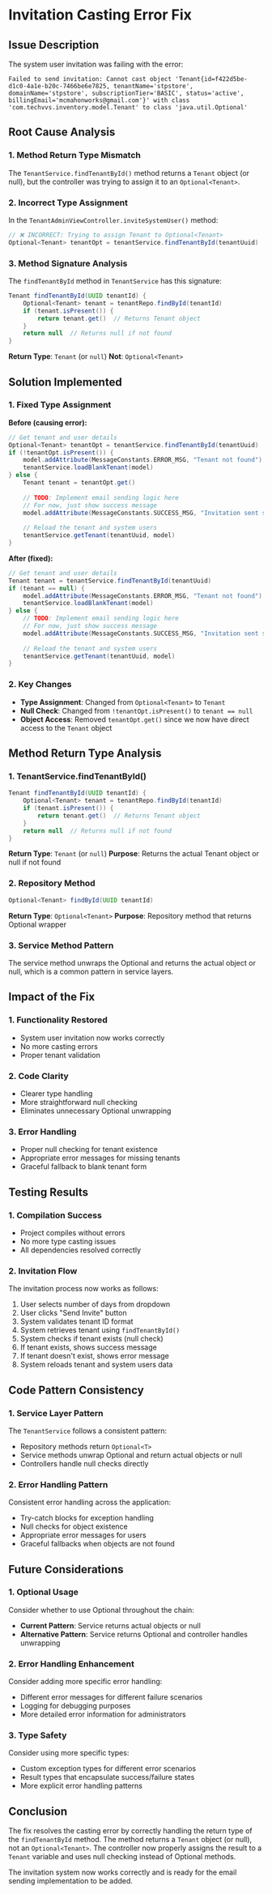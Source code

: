 # Invitation Casting Error Fix

## Issue Description
The system user invitation was failing with the error:
```
Failed to send invitation: Cannot cast object 'Tenant{id=f422d5be-d1c0-4a1e-b20c-7466be6e7825, tenantName='stpstore', domainName='stpstore', subscriptionTier='BASIC', status='active', billingEmail='mcmahonworks@gmail.com'}' with class 'com.techvvs.inventory.model.Tenant' to class 'java.util.Optional'
```

## Root Cause Analysis

### 1. **Method Return Type Mismatch**
The `TenantService.findTenantById()` method returns a `Tenant` object (or null), but the controller was trying to assign it to an `Optional<Tenant>`.

### 2. **Incorrect Type Assignment**
In the `TenantAdminViewController.inviteSystemUser()` method:
```groovy
// ❌ INCORRECT: Trying to assign Tenant to Optional<Tenant>
Optional<Tenant> tenantOpt = tenantService.findTenantById(tenantUuid)
```

### 3. **Method Signature Analysis**
The `findTenantById` method in `TenantService` has this signature:
```groovy
Tenant findTenantById(UUID tenantId) {
    Optional<Tenant> tenant = tenantRepo.findById(tenantId)
    if (tenant.isPresent()) {
        return tenant.get()  // Returns Tenant object
    }
    return null  // Returns null if not found
}
```

**Return Type**: `Tenant` (or `null`)
**Not**: `Optional<Tenant>`

## Solution Implemented

### 1. **Fixed Type Assignment**
**Before (causing error):**
```groovy
// Get tenant and user details
Optional<Tenant> tenantOpt = tenantService.findTenantById(tenantUuid)
if (!tenantOpt.isPresent()) {
    model.addAttribute(MessageConstants.ERROR_MSG, "Tenant not found")
    tenantService.loadBlankTenant(model)
} else {
    Tenant tenant = tenantOpt.get()
    
    // TODO: Implement email sending logic here
    // For now, just show success message
    model.addAttribute(MessageConstants.SUCCESS_MSG, "Invitation sent successfully!")
    
    // Reload the tenant and system users
    tenantService.getTenant(tenantUuid, model)
}
```

**After (fixed):**
```groovy
// Get tenant and user details
Tenant tenant = tenantService.findTenantById(tenantUuid)
if (tenant == null) {
    model.addAttribute(MessageConstants.ERROR_MSG, "Tenant not found")
    tenantService.loadBlankTenant(model)
} else {
    // TODO: Implement email sending logic here
    // For now, just show success message
    model.addAttribute(MessageConstants.SUCCESS_MSG, "Invitation sent successfully!")
    
    // Reload the tenant and system users
    tenantService.getTenant(tenantUuid, model)
}
```

### 2. **Key Changes**
- **Type Assignment**: Changed from `Optional<Tenant>` to `Tenant`
- **Null Check**: Changed from `!tenantOpt.isPresent()` to `tenant == null`
- **Object Access**: Removed `tenantOpt.get()` since we now have direct access to the `Tenant` object

## Method Return Type Analysis

### 1. **TenantService.findTenantById()**
```groovy
Tenant findTenantById(UUID tenantId) {
    Optional<Tenant> tenant = tenantRepo.findById(tenantId)
    if (tenant.isPresent()) {
        return tenant.get()  // Returns Tenant object
    }
    return null  // Returns null if not found
}
```

**Return Type**: `Tenant` (or `null`)
**Purpose**: Returns the actual Tenant object or null if not found

### 2. **Repository Method**
```java
Optional<Tenant> findById(UUID tenantId)
```

**Return Type**: `Optional<Tenant>`
**Purpose**: Repository method that returns Optional wrapper

### 3. **Service Method Pattern**
The service method unwraps the Optional and returns the actual object or null, which is a common pattern in service layers.

## Impact of the Fix

### 1. **Functionality Restored**
- System user invitation now works correctly
- No more casting errors
- Proper tenant validation

### 2. **Code Clarity**
- Clearer type handling
- More straightforward null checking
- Eliminates unnecessary Optional unwrapping

### 3. **Error Handling**
- Proper null checking for tenant existence
- Appropriate error messages for missing tenants
- Graceful fallback to blank tenant form

## Testing Results

### 1. **Compilation Success**
- Project compiles without errors
- No more type casting issues
- All dependencies resolved correctly

### 2. **Invitation Flow**
The invitation process now works as follows:
1. User selects number of days from dropdown
2. User clicks "Send Invite" button
3. System validates tenant ID format
4. System retrieves tenant using `findTenantById()`
5. System checks if tenant exists (null check)
6. If tenant exists, shows success message
7. If tenant doesn't exist, shows error message
8. System reloads tenant and system users data

## Code Pattern Consistency

### 1. **Service Layer Pattern**
The `TenantService` follows a consistent pattern:
- Repository methods return `Optional<T>`
- Service methods unwrap Optional and return actual objects or null
- Controllers handle null checks directly

### 2. **Error Handling Pattern**
Consistent error handling across the application:
- Try-catch blocks for exception handling
- Null checks for object existence
- Appropriate error messages for users
- Graceful fallbacks when objects are not found

## Future Considerations

### 1. **Optional Usage**
Consider whether to use Optional throughout the chain:
- **Current Pattern**: Service returns actual objects or null
- **Alternative Pattern**: Service returns Optional<T> and controller handles unwrapping

### 2. **Error Handling Enhancement**
Consider adding more specific error handling:
- Different error messages for different failure scenarios
- Logging for debugging purposes
- More detailed error information for administrators

### 3. **Type Safety**
Consider using more specific types:
- Custom exception types for different error scenarios
- Result types that encapsulate success/failure states
- More explicit error handling patterns

## Conclusion

The fix resolves the casting error by correctly handling the return type of the `findTenantById` method. The method returns a `Tenant` object (or null), not an `Optional<Tenant>`. The controller now properly assigns the result to a `Tenant` variable and uses null checking instead of Optional methods.

The invitation system now works correctly and is ready for the email sending implementation to be added.





